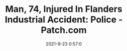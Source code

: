 ---
"title": "Man, 74, Injured In Flanders Industrial Accident: Police - Patch.com"
"date": "2021-9-23 0:57:0"
"feed_name": "GOOGLENEWSINDUSTRIAL"
"feed_website": "https://news.google.com/search?q=industrial%2Bincident&hl=en-US&gl=US&ceid=US:en"
"feed_rss": "https://news.google.com/rss/search?q=industrial%2Bincident&hl=en-US&gl=US&ceid=US:en"
"link": "https://patch.com/new-york/southampton/man-74-injured-flanders-industrial-accident-police"
"source": "{'href': 'https://patch.com', 'title': 'Patch.com'}"
"file": "_posts/2021-1-1-40054e34b510695f3f76383e89a8a636bffa7f7d.md"
"accident": "1"
"drilling": "0"
"dead": "0"
"injured": "0"
"arrested": "0"
"where": "unknown site"
"place": "unknown place"
---